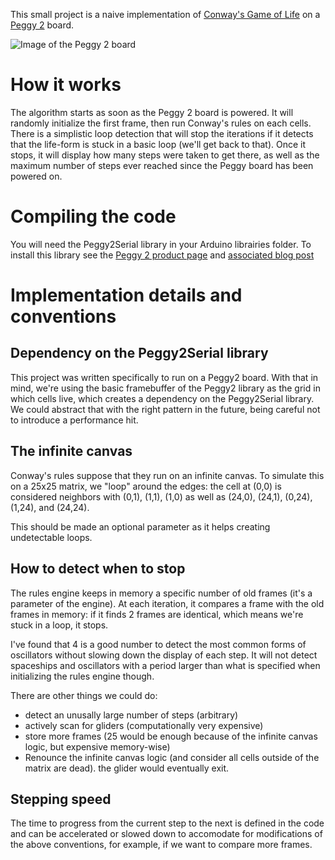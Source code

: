 This small project is a naive implementation of [Conway's Game of Life](https://en.wikipedia.org/wiki/Conway%27s_Game_of_Life) on a [Peggy 2](http://shop.evilmadscientist.com/productsmenu/75) board.

![Image of the Peggy 2 board](http://raw.github.com/pierreca/Peggy2GameOfLife/master/peggy2frame.jpg)

# How it works
The algorithm starts as soon as the Peggy 2 board is powered. It will randomly initialize the first frame, then run Conway's rules on each cells.
There is a simplistic loop detection that will stop the iterations if it detects that the life-form is stuck in a basic loop (we'll get back to that).
Once it stops, it will display how many steps were taken to get there, as well as the maximum number of steps ever reached since the Peggy board has been powered on.

# Compiling the code
You will need the Peggy2Serial library in your Arduino librairies folder. To install this library see the [Peggy 2 product page](http://shop.evilmadscientist.com/productsmenu/75) and [associated blog post](http://www.evilmadscientist.com/2008/peggy-version-2-0/)

# Implementation details and conventions
## Dependency on the Peggy2Serial library
This project was written specifically to run on a Peggy2 board. With that in mind, we're using the basic framebuffer of the Peggy2 library as the grid in which cells live, which creates a dependency on the Peggy2Serial library. We could abstract that with the right pattern in the future, being careful not to introduce a performance hit.

## The infinite canvas
Conway's rules suppose that they run on an infinite canvas. To simulate this on a 25x25 matrix, we "loop" around the edges:
the cell at (0,0) is considered neighbors with (0,1), (1,1), (1,0) as well as (24,0), (24,1), (0,24), (1,24), and (24,24).

This should be made an optional parameter as it helps creating undetectable loops. 

## How to detect when to stop
The rules engine keeps in memory a specific number of old frames (it's a parameter of the engine). At each iteration, it compares a frame with the old frames in memory: if it finds 2 frames are identical, which means we're stuck in a loop, it stops. 

I've found that 4 is a good number to detect the most common forms of oscillators without slowing down the display of each step. It will not detect spaceships and oscillators with a period larger than what is specified when initializing the rules engine though.

There are other things we could do:
* detect an unusally large number of steps (arbitrary)
* actively scan for gliders (computationally very expensive)
* store more frames (25 would be enough because of the infinite canvas logic, but expensive memory-wise)
* Renounce the infinite canvas logic (and consider all cells outside of the matrix are dead). the glider would eventually exit.

## Stepping speed
The time to progress from the current step to the next is defined in the code and can be accelerated or slowed down to accomodate for modifications of the above conventions, for example, if we want to compare more frames.